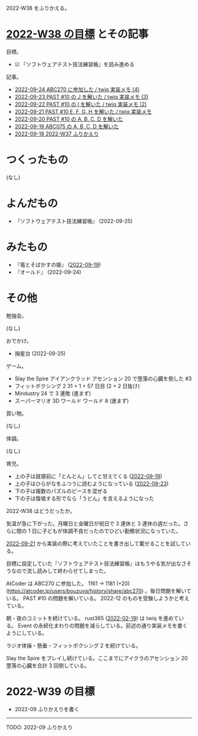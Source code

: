 2022-W38 をふりかえる。

# [2022-W38 の目標][2022-09-18] とその記事

目標。

- ☑ 『ソフトウェアテスト技法練習帳』を読み進める

記事。

- [2022-09-24 ABC270 に参加した / twiq 実装メモ (4)][2022-09-24]
- [2022-09-23 PAST #10 の J を解いた / twiq 実装メモ (3)][2022-09-23]
- [2022-09-22 PAST #10 の I を解いた / twiq 実装メモ (2)][2022-09-22]
- [2022-09-21 PAST #10 E, F, G, H を解いた / twiq 実装メモ][2022-09-21]
- [2022-09-20 PAST #10 の A, B, C, D を解いた][2022-09-20]
- [2022-09-19 ABC075 の A, B, C, D を解いた][2022-09-19]
- [2022-09-18 2022-W37 ふりかえり][2022-09-18]

# つくったもの

(なし)

# よんだもの

- 『ソフトウェアテスト技法練習帳』 (2022-09-25)

# みたもの

- 『竜とそばかすの姫』 ([2022-09-19])
- 『オールド』 (2022-09-24)

# その他

勉強会。

(なし)

おでかけ。

- 掬星台 (2022-09-25)

ゲーム。

- Slay the Spire アイアンクラッド アセンション 20 で堕落の心臓を倒した #3
- フィットボクシング 2 31 + 1 + 57 日目 (2 + 2 日抜け)
- Mindustry 24 で 3 連敗 (進まず)
- スーパーマリオ 3D ワールド ワールド 8 (進まず)

買い物。

(なし)

体調。

(なし)

育児。

- 上の子は就寝前に「とんとん」してと甘えてくる ([2022-09-19])
- 上の子はひらがなをふつうに読むようになっている ([2022-09-23])
- 下の子は複数のパズルのピースを混ぜる
- 下の子は復唱する形でなら「うどん」を言えるようになった

2022-W38 はどうだったか。

気温が急に下がった。月曜日と金曜日が祝日で 3 連休と 3 連休の週だった。さらに間の 1 日に子どもが体調不良だったのでひどい勤務状況になっていた。

[2022-09-21] から実装の際に考えていたことを書き出して載せることを試している。

目標に設定していた『ソフトウェアテスト技法練習帳』はもうやる気が出なさそうなので流し読みして終わらせてしまった。

AtCoder は ABC270 に参加した。 1161 → 1181 (+20) (<https://atcoder.jp/users/bouzuya/history/share/abc270>) 。毎日問題を解いている。 PAST #10 の問題を解いている。 2022-12 のものを受験しようかと考えている。

朝・夜のコミットを続けている。 rust365 ([2022-02-19]) は twiq を進めている。 Event の永続化まわりの問題を減らしている。前述の通り実装メモを書くようにしている。

ラジオ体操・懸垂・フィットボクシング 2 を続けている。

Slay the Spire をプレイし続けている。ここまでにアイクラのアセンション 20 堕落の心臓を合計 3 回倒している。

# 2022-W39 の目標

- 2022-09 ふりかえりを書く

---

TODO: 2022-09 ふりかえり

[2022-02-19]: https://blog.bouzuya.net/2022/02/19/
[2022-09-18]: https://blog.bouzuya.net/2022/09/18/
[2022-09-19]: https://blog.bouzuya.net/2022/09/19/
[2022-09-20]: https://blog.bouzuya.net/2022/09/20/
[2022-09-21]: https://blog.bouzuya.net/2022/09/21/
[2022-09-22]: https://blog.bouzuya.net/2022/09/22/
[2022-09-23]: https://blog.bouzuya.net/2022/09/23/
[2022-09-24]: https://blog.bouzuya.net/2022/09/24/
